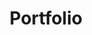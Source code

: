 ---
layout: single
permalink: /portfolio/
title: "Portfolio"
last_modified_at: 2020-12-4
toc: true
---